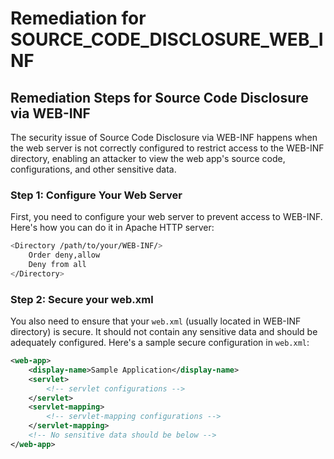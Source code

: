 # Remediation for SOURCE_CODE_DISCLOSURE_WEB_INF

## Remediation Steps for Source Code Disclosure via WEB-INF

The security issue of Source Code Disclosure via WEB-INF happens when the web server is not correctly configured to restrict access to the WEB-INF directory, enabling an attacker to view the web app's source code, configurations, and other sensitive data.

### Step 1: Configure Your Web Server
First, you need to configure your web server to prevent access to WEB-INF. Here's how you can do it in Apache HTTP server:

```bash
<Directory /path/to/your/WEB-INF/>
    Order deny,allow
    Deny from all
</Directory>
```

### Step 2: Secure your web.xml
You also need to ensure that your `web.xml` (usually located in WEB-INF directory) is secure. It should not contain any sensitive data and should be adequately configured. Here's a sample secure configuration in `web.xml`:

```xml
<web-app>
    <display-name>Sample Application</display-name>
    <servlet>
        <!-- servlet configurations -->
    </servlet>
    <servlet-mapping>
        <!-- servlet-mapping configurations -->
    </servlet-mapping>
    <!-- No sensitive data should be below -->
</web-app>
```